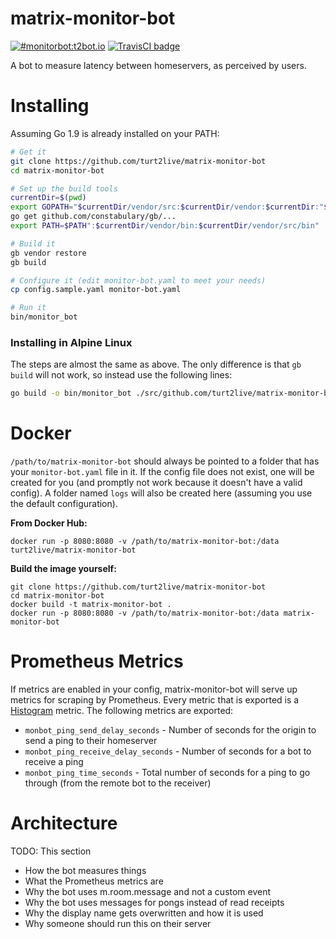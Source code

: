 # matrix-monitor-bot

[![#monitorbot:t2bot.io](https://img.shields.io/badge/matrix-%23monitorbot:t2bot.io-brightgreen.svg)](https://matrix.to/#/#monitorbot:t2bot.io)
[![TravisCI badge](https://travis-ci.org/turt2live/matrix-monitor-bot.svg?branch=master)](https://travis-ci.org/turt2live/matrix-monitor-bot)

A bot to measure latency between homeservers, as perceived by users.

# Installing

Assuming Go 1.9 is already installed on your PATH:
```bash
# Get it
git clone https://github.com/turt2live/matrix-monitor-bot
cd matrix-monitor-bot

# Set up the build tools
currentDir=$(pwd)
export GOPATH="$currentDir/vendor/src:$currentDir/vendor:$currentDir:"$GOPATH
go get github.com/constabulary/gb/...
export PATH=$PATH":$currentDir/vendor/bin:$currentDir/vendor/src/bin"

# Build it
gb vendor restore
gb build

# Configure it (edit monitor-bot.yaml to meet your needs)
cp config.sample.yaml monitor-bot.yaml

# Run it
bin/monitor_bot
```

### Installing in Alpine Linux

The steps are almost the same as above. The only difference is that `gb build` will not work, so instead use the following lines:
```bash
go build -o bin/monitor_bot ./src/github.com/turt2live/matrix-monitor-bot/cmd/monitor_bot/
```

# Docker

`/path/to/matrix-monitor-bot` should always be pointed to a folder that has your `monitor-bot.yaml` file in it. If the config
file does not exist, one will be created for you (and promptly not work because it doesn't have a valid config). A folder
named `logs` will also be created here (assuming you use the default configuration).


**From Docker Hub:**
```
docker run -p 8080:8080 -v /path/to/matrix-monitor-bot:/data turt2live/matrix-monitor-bot
```


**Build the image yourself:**
```
git clone https://github.com/turt2live/matrix-monitor-bot
cd matrix-monitor-bot
docker build -t matrix-monitor-bot .
docker run -p 8080:8080 -v /path/to/matrix-monitor-bot:/data matrix-monitor-bot
```

# Prometheus Metrics

If metrics are enabled in your config, matrix-monitor-bot will serve up metrics for scraping by Prometheus. Every metric
that is exported is a [Histogram](https://prometheus.io/docs/concepts/metric_types/#histogram) metric. The following
metrics are exported:

* `monbot_ping_send_delay_seconds` - Number of seconds for the origin to send a ping to their homeserver
* `monbot_ping_receive_delay_seconds` - Number of seconds for a bot to receive a ping
* `monbot_ping_time_seconds` - Total number of seconds for a ping to go through (from the remote bot to the receiver)


# Architecture

TODO: This section
* How the bot measures things
* What the Prometheus metrics are
* Why the bot uses m.room.message and not a custom event
* Why the bot uses messages for pongs instead of read receipts
* Why the display name gets overwritten and how it is used
* Why someone should run this on their server
